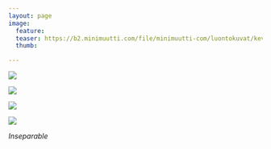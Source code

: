 ```yaml
---
layout: page
image:
  feature:
  teaser: https://b2.minimuutti.com/file/minimuutti-com/luontokuvat/kev%C3%A4t/4/DS52049-245px.jpg
  thumb:

---
```


[![](https://b2.minimuutti.com/file/minimuutti-com/luontokuvat/kev%C3%A4t/4/DS52039-800px.jpg)](https://dl.dropboxusercontent.com/sh/ea1wtnz7z734o12/AACiuI8XQ5Ff1fvIE7doKi3va/luontokuvat/kev%C3%A4t/4/DS52039.jpg)

[![](https://b2.minimuutti.com/file/minimuutti-com/luontokuvat/kev%C3%A4t/4/DS52045-800px.jpg)](https://dl.dropboxusercontent.com/sh/ea1wtnz7z734o12/AABdHlB2iUJOx47HJBhmIFxua/luontokuvat/kev%C3%A4t/4/DS52045.jpg)

[![](https://b2.minimuutti.com/file/minimuutti-com/luontokuvat/kev%C3%A4t/4/DS52049-800px.jpg)](https://dl.dropboxusercontent.com/sh/ea1wtnz7z734o12/AAAJKoWbjpkg_UamGo2TlaFba/luontokuvat/kev%C3%A4t/4/DS52049.jpg)

[![](https://b2.minimuutti.com/file/minimuutti-com/luontokuvat/kev%C3%A4t/4/DS52052-800px.jpg)](https://dl.dropboxusercontent.com/sh/ea1wtnz7z734o12/AADXJyvJftuMfHB7HjBEhHMVa/luontokuvat/kev%C3%A4t/4/DS52052.jpg)

*Inseparable*